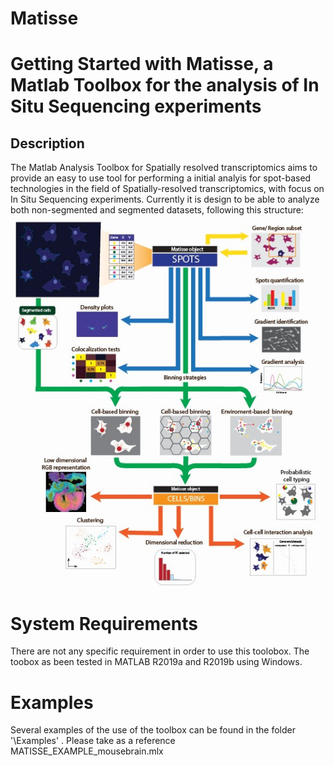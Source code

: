 # Matisse

# Getting Started with Matisse, a Matlab Toolbox for the analysis of In Situ Sequencing experiments

## Description
The Matlab Analysis Toolbox for Spatially resolved transcriptomics aims to provide an easy to use tool for performing a initial analyis for spot-based technologies in the field of Spatially-resolved transcriptomics, with focus on In Situ Sequencing experiments. Currently it is design to be able to analyze both non-segmented and segmented datasets, following this structure:
![Alt text](images/workflow.jpg?raw=true "Workflow of Matisse")

# System Requirements
There are not any specific requirement in order to use this toolobox. The toobox as been tested in MATLAB R2019a and R2019b using Windows. 

# Examples
Several examples of the use of the toolbox can be found in the folder '\Examples' . Please take as a reference MATISSE_EXAMPLE_mousebrain.mlx
